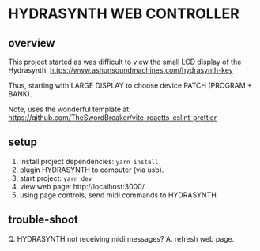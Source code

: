# HYDRASYNTH WEB CONTROLLER

## overview
This project started as was difficult to view the small LCD display of the Hydrasynth:
https://www.ashunsoundmachines.com/hydrasynth-key

Thus, starting with LARGE DISPLAY to choose device PATCH (PROGRAM + BANK).

Note, uses the wonderful template at:
https://github.com/TheSwordBreaker/vite-reactts-eslint-prettier

## setup
1. install project dependencies:
  ```yarn install```
2. plugin HYDRASYNTH to computer (via usb).
3. start project:
  ```yarn dev```
4. view web page:
   http://localhost:3000/
5. using page controls, send midi commands to HYDRASYNTH.

## trouble-shoot
Q.  HYDRASYNTH not receiving midi messages?
A.  refresh web page.
